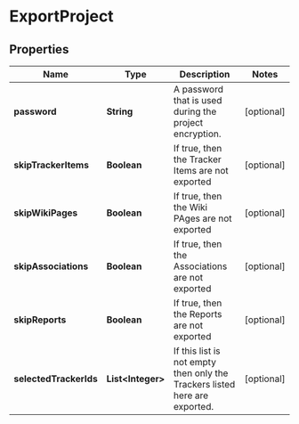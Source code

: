 

# ExportProject

## Properties

Name | Type | Description | Notes
------------ | ------------- | ------------- | -------------
**password** | **String** | A password that is used during the project encryption. |  [optional]
**skipTrackerItems** | **Boolean** | If true, then the Tracker Items are not exported |  [optional]
**skipWikiPages** | **Boolean** | If true, then the Wiki PAges are not exported |  [optional]
**skipAssociations** | **Boolean** | If true, then the Associations are not exported |  [optional]
**skipReports** | **Boolean** | If true, then the Reports are not exported |  [optional]
**selectedTrackerIds** | **List&lt;Integer&gt;** | If this list is not empty then only the Trackers listed here are exported. |  [optional]



